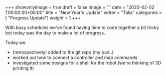 +++
showonlyimage = true
draft = false
image = ""
date = "2020-02-02 T00:00:00+00:00"
title = "New Year's Update"
writer = "Talia"
categories = [ "Progress Update"]
weight = 1
+++

With busy schedules we've found having time to code together a bit tricky but today was the day to make a lot of progress. 

Today we: 
* (retrospectively) added to the git repo (my bad..) 
* worked out how to connect a controller and map commands
* investigated some designs for a shell for the robot (we're thinking of 3D printing it)



